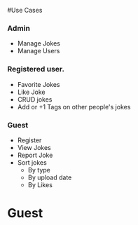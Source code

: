 #Use Cases

### Admin
- Manage Jokes
- Manage Users
### Registered user.
- Favorite Jokes
- Like Joke
- CRUD jokes
- Add or +1 Tags on other people's jokes
### Guest
- Register
- View Jokes
- Report Joke
- Sort jokes
  - By type
  - By upload date
  - By Likes

# Guest